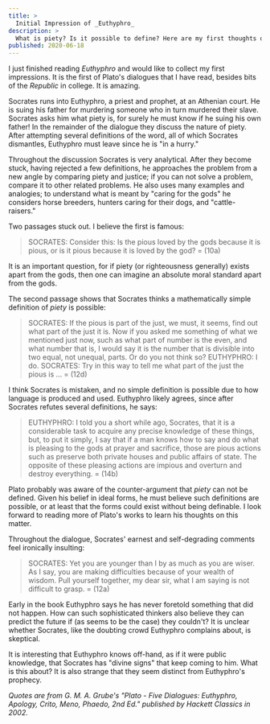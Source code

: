 ```yaml
---
title: >
  Initial Impression of _Euthyphro_
description: >
  What is piety? Is it possible to define? Here are my first thoughts on the first of Plato's dialogues I have read.
published: 2020-06-18
---
```


I just finished reading _Euthyphro_ and would like to collect my first impressions. It is the first of Plato's dialogues that I have read, besides bits of the _Republic_ in college.  It is amazing.

Socrates runs into Euthyphro, a priest and prophet, at an Athenian court. He is suing his father for murdering someone who in turn murdered their slave. Socrates asks him what piety is, for surely he must know if he suing his own father! In the remainder of the dialogue they discuss the nature of piety. After attempting several definitions of the word, all of which Socrates dismantles, Euthyphro must leave since he is "in a hurry."

Throughout the discussion Socrates is very analytical. After they become stuck, having rejected a few definitions, he approaches the problem from a new angle by comparing piety and justice; if you can not solve a problem, compare it to other related problems. He also uses many examples and analogies; to understand what is meant by "caring for the gods" he considers horse breeders, hunters caring for their dogs, and "cattle-raisers."

Two passages stuck out. I believe the first is famous:

> SOCRATES: Consider this: Is the pious loved by the gods because it is pious, or is it pious because it is loved by the god?
> = (10a)

It is an important question, for if piety (or righteousness generally) exists apart from the gods, then one can imagine an absolute moral standard apart from the gods.

The second passage shows that Socrates thinks a mathematically simple definition of _piety_ is possible:

> SOCRATES: If the pious is part of the just, we must, it seems, find out what part of the just it is. Now if you asked me something of what we mentioned just now, such as what part of number is the even, and what number that is, I would say it is the number that is divisible into two equal, not unequal, parts. Or do you not think so?
> EUTHYPHRO: I do.
> SOCRATES: Try in this way to tell me what part of the just the pious is ...
> = (12d)

I think Socrates is mistaken, and no simple definition is possible due to how language is produced and used. Euthyphro likely agrees, since after Socrates refutes several definitions, he says:

> EUTHYPHRO: I told you a short while ago, Socrates, that it is a considerable task to acquire any precise knowledge of these things, but, to put it simply, I say that if a man knows how to say and do what is pleasing to the gods at prayer and sacrifice, those are pious actions such as preserve both private houses and public affairs of state. The opposite of these pleasing actions are impious and overturn and destroy everything.
> = (14b)

Plato probably was aware of the counter-argument that _piety_ can not be defined. Given his belief in ideal forms, he must believe such definitions are possible, or at least that the forms could exist without being definable. I look forward to reading more of Plato's works to learn his thoughts on this matter.

Throughout the dialogue, Socrates' earnest and self-degrading comments feel ironically insulting:

> SOCRATES: Yet you are younger than I by as much as you are wiser. As I say, you are making difficulties because of your wealth of wisdom. Pull yourself together, my dear sir, what I am saying is not difficult to grasp.
> = (12a)

Early in the book Euthyphro says he has never foretold something that did not happen. How can such sophisticated thinkers also believe they can predict the future if (as seems to be the case) they couldn't? It is unclear whether Socrates, like the doubting crowd Euthyphro complains about, is skeptical.

It is interesting that Euthyphro knows off-hand, as if it were public knowledge, that Socrates has "divine signs" that keep coming to him. What is this about? It is also strange that they seem distinct from Euthyphro's prophecy.

_Quotes are from G. M. A. Grube's "Plato - Five Dialogues: Euthyphro, Apology, Crito, Meno, Phaedo, 2nd Ed." published by Hackett Classics in 2002._

